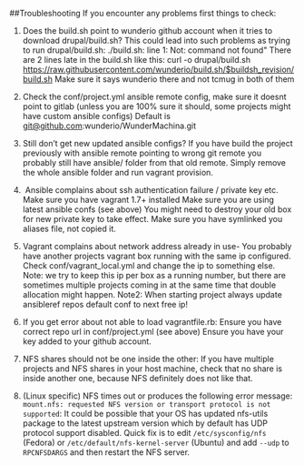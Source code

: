 ##Troubleshooting
If you encounter any problems first things to check:

1. Does the build.sh point to wunderio github account when it tries to download drupal/build.sh?
This could lead into such problems as trying to run drupal/build.sh: ./build.sh: line 1: Not: command not found"
There are 2 lines late in the build.sh like this:
curl -o drupal/build.sh https://raw.githubusercontent.com/wunderio/build.sh/$buildsh_revision/build.sh
Make sure it says wunderio there and not tcmug in both of them

2. Check the conf/project.yml ansible remote config, make sure it doesnt point to gitlab (unless you are 100% sure it should, some projects might have custom ansible configs) Default is git@github.com:wunderio/WunderMachina.git 

3. Still don’t get new updated ansible configs? If you have build the project previously with ansible remote pointing to wrong git remote you probably still have ansible/ folder from that old remote. Simply remove the whole ansible folder and run vagrant provision.

4.  Ansible complains about ssh authentication failure / private key etc.
Make sure you have vagrant 1.7+ installed
Make sure you are using latest ansible confs (see above)
You might need to destroy your old box for new private key to take effect.
Make sure you have symlinked you aliases file, not copied it.

5. Vagrant complains about network address already in use-
You probably have another projects vagrant box running with the same ip configured. Check conf/vagrant_local.yml and change the ip to something else.
Note: we try to keep this ip per box as a running number, but there are sometimes multiple projects coming in at the same time that double allocation might happen.
Note2: When starting project always update ansibleref repos default conf to next free ip!

6. If you get error about not able to load vagrantfile.rb:
Ensure you have correct repo url in conf/project.yml (see above)
Ensure you have your key added to your github account.

7. NFS shares should not be one inside the other:
If you have multiple projects and NFS shares in your host machine, check that no share is inside another one, because NFS definitely does not like that. 

8. (Linux specific) NFS times out or produces the following error message: `mount.nfs: requested NFS version or transport protocol is not supported`:
It could be possible that your OS has updated nfs-utils package to the latest upstream version which by default has UDP protocol support disabled. Quick fix is to edit `/etc/sysconfig/nfs` (Fedora) or `/etc/default/nfs-kernel-server` (Ubuntu) and add `--udp` to `RPCNFSDARGS` and then restart the NFS server.
